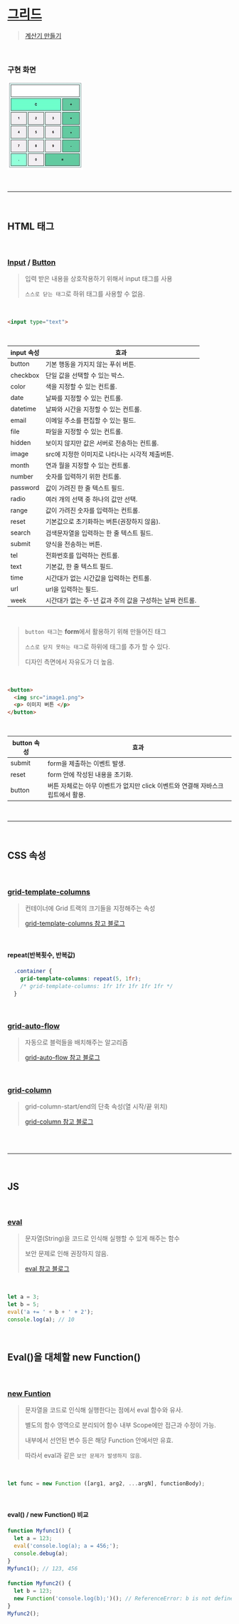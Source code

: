 # [그리드](https://tungsten-felidae-9bc.notion.site/Grid-Calculator-058e4d2b28d54571b97d77d6f9f22097)

> [계산기 만들기](https://youtu.be/rWFAR1mql8Q)
>

<br>

### **구현 화면**
![슬라이드](./day4.gif)

<br>
<hr>
<br>

## HTML 태그

<br>

### [**Input**](https://developer.mozilla.org/ko/docs/Web/HTML/Element/Input) / [**Button**](https://developer.mozilla.org/ko/docs/Web/HTML/Element/button)

> 입력 받은 내용을 상호작용하기 위해서 input 태그를 사용
>
> `스스로 닫는 태그`로 하위 태그를 사용할 수 없음.
>

<br>

```html
<input type="text">
```

<br>

|input 속성|효과|
|---|---|
|button|기본 행동을 가지지 않는 푸쉬 버튼.|
|checkbox|단일 값을 선택할 수 있는 박스.|
|color|색을 지정할 수 있는 컨트롤.|
|date|날짜를 지정할 수 있는 컨트롤.|
|datetime|날짜와 시간을 지정할 수 있는 컨트롤.|
|email|이메일 주소를 편집할 수 있는 필드.|
|file|파일을 지정할 수 있는 컨트롤.|
|hidden|보이지 않지만 값은 서버로 전송하는 컨트롤.|
|image|src에 지정한 이미지로 나타나는 시각적 제출버튼.|
|month|연과 월을 지정할 수 있는 컨트롤.|
|number|숫자를 입력하기 위한 컨트롤.|
|password|값이 가려진 한 줄 텍스트 필드.|
|radio|여러 개의 선택 중 하나의 값만 선택.|
|range|값이 가려진 숫자를 입력하는 컨트롤.|
|reset|기본값으로 초기화하는 버튼(권장하지 않음).|
|search|검색문자열을 입력하는 한 줄 텍스트 필드.|
|submit|양식을 전송하는 버튼.|
|tel|전화번호를 입력하는 컨트롤.|
|text|기본값, 한 줄 텍스트 필드.|
|time|시간대가 없는 시간값을 입력하는 컨트롤.|
|url|url을 입력하는 필드.|
|week|시간대가 없는 주-년 값과 주의 값을 구성하는 날짜 컨트롤.|

<br>

> `button 태그`는 **form**에서 활용하기 위해 만들어진 태그
>
> `스스로 닫지 못하는 태그`로 하위에 태그를 추가 할 수 있다.
>
> 디자인 측면에서 자유도가 더 높음.

<br>

```html
<button>
  <img src="image1.png">
  <p> 이미지 버튼 </p>
</button>
```

<br>

|button 속성|효과|
|---|---|
|submit|form을 제출하는 이벤트 발생.|
|reset|form 안에 작성된 내용을 초기화.|
|button|버튼 자체로는 아무 이벤트가 없지만 click 이벤트와 연결해 자바스크립트에서 활용.|

<br>
<hr>
<br>

## CSS 속성

<br>

### [**grid-template-columns**](https://developer.mozilla.org/en-US/docs/Web/CSS/grid-template-columns)

> 컨테이너에 Grid 트랙의 크기들을 지정해주는 속성
>
> [grid-template-columns 참고 블로그](https://studiomeal.com/archives/533)

<br>

#### repeat(반복횟수, 반복값)

```css
  .container {
	grid-template-columns: repeat(5, 1fr);
	/* grid-template-columns: 1fr 1fr 1fr 1fr 1fr */
  }
```

<br>

### [**grid-auto-flow**](https://developer.mozilla.org/en-US/docs/Web/CSS/grid-auto-flow)

> 자동으로 블럭들을 배치해주는 알고리즘
>
> [grid-auto-flow 참고 블로그](https://yamoo9.gitbook.io/css-grid/css-grid-guide/grid-auto-flow)

<br>

### [**grid-column**](https://developer.mozilla.org/en-US/docs/Web/CSS/grid-column)

> grid-column-start/end의 단축 속성(열 시작/끝 위치)
>
> [grid-column 참고 블로그](https://heropy.blog/2019/08/17/css-grid/)

<br>

<br>
<hr>
<br>

## JS

<br>

### [**eval**](https://developer.mozilla.org/en-US/docs/Web/JavaScript/Reference/Global_Objects/eval)

> 문자열(String)을 코드로 인식해 실행할 수 있게 해주는 함수
>
> 보안 문제로 인해 권장하지 않음.
>
> [eval 참고 블로그](https://velog.io/@minukbak/904)

<br>

```javascript
let a = 3;
let b = 5;
eval('a += ' + b + ' + 2');
console.log(a); // 10
```

<br>

## Eval()을 대체할 new Function()

<br>

### [**new Funtion**](https://ko.javascript.info/new-function)

> 문자열을 코드로 인식해 실행한다는 점에서 eval 함수와 유사.
>
> 별도의 함수 영역으로 분리되어 함수 내부 Scope에만 접근과 수정이 가능.
>
> 내부에서 선언된 변수 등은 해당 Function 안에서만 유효.
>
> 따라서 eval과 같은 `보안 문제가 발생하지 않음`.

<br>

```javascript
let func = new Function ([arg1, arg2, ...argN], functionBody);
```

<br>

#### eval() / new Function() 비교

```javascript
function Myfunc1() {
  let a = 123;
  eval('console.log(a); a = 456;');
  console.debug(a);
}
Myfunc1(); // 123, 456

function Myfunc2() {
  let b = 123;
  new Function('console.log(b);')(); // ReferenceError: b is not defined
}
Myfunc2();
```